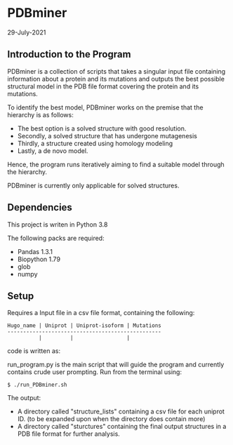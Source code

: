 # PDBminer
29-July-2021

## Introduction to the Program 
PDBminer is a collection of scripts that takes a singular input file containing information about a protein and its mutations and outputs the best possible structural model in the PDB file format covering the protein and its mutations. 

To identify the best model, PDBminer works on the premise that the hierarchy is as follows: 
* The best option is a solved structure with good resolution.  
* Secondly, a solved structure that has undergone mutagenesis
* Thirdly, a structure created using homology modeling
* Lastly, a de novo model. 

Hence, the program runs iteratively aiming to find a suitable model through the hierarchy. 

PDBminer is currently only applicable for solved structures.  

## Dependencies

This project is writen in Python 3.8

The following packs are required: 

* Pandas 1.3.1
* Biopython 1.79
* glob 
* numpy

## Setup
Requires a Input file in a csv file format, containing the following:

```
Hugo_name | Uniprot | Uniprot-isoform | Mutations
-------------------------------------------------
          |         |                 |           
```

code is written as:

run_program.py is the main script that will guide the program and currently contains crude user prompting. Run from the terminal using: 

```
$ ./run_PDBminer.sh 

```
The output:
* A directory called "structure_lists" containing a csv file for each uniprot ID. (to be expanded upon when the directory does contain more)
* A directory called "sturctures" containing the final output structures in a PDB file format for further analysis.  
